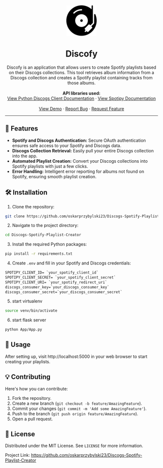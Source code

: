 <p align="center">
  <img src="./App/static/favicon.ico" alt="Discofy Logo" width="100"/>
</p>

<h1 align="center">Discofy</h1>

<p align="center">
Discofy is an application that allows users to create Spotify playlists based on their Discogs collections. This tool retrieves album information from a Discogs collection and creates a Spotify playlist containing tracks from those albums.
  <br>
  <br>
  <strong>API libraries used:</strong>
  <br>
  <a href="https://python3-discogs-client.readthedocs.io/en/latest/index.html">View Python Discogs Client Documentation</a>
  ·
  <a href="https://spotipy.readthedocs.io/en/2.22.1/">View Spotipy Documentation</a>
  <br>
  <br>
  <a href="#">View Demo</a>
  ·
  <a href="https://github.com/oskarprzybylski23/Discogs-Spotify-Playlist-Creator/issues">Report Bug</a>
  ·
  <a href="https://github.com/oskarprzybylski23/Discogs-Spotify-Playlist-Creator/issues">Request Feature</a>
</p>

---

## 🌟 Features
- **Spotify and Discogs Authentication:** Secure OAuth authentication ensures safe access to your Spotify and Discogs data.
- **Discogs Collection Retrieval:** Easily pull your entire Discogs collection into the app.
- **Automated Playlist Creation:** Convert your Discogs collections into Spotify playlists with just a few clicks.
- **Error Handling:** Intelligent error reporting for albums not found on Spotify, ensuring smooth playlist creation.

## 🛠 Installation

1. Clone the repository:

```bash 
git clone https://github.com/oskarprzybylski23/Discogs-Spotify-Playlist-Creator.git 
```

2. Navigate to the project directory:

```bash 
cd Discogs-Spotify-Playlist-Creator
```

3. Install the required Python packages:

```bash 
pip install -r requirements.txt
```
4. Create `.env` and fill in your Spotify and Discogs credentials:

```text
SPOTIPY_CLIENT_ID= `your_spotify_client_id`
SPOTIPY_CLIENT_SECRET= `your_spotify_client_secret`
SPOTIPY_CLIENT_URI= `your_spotify_redirect_uri`
discogs_consumer_key=`your_discogs_consumer_key`
discogs_consumer_secret=`your_discogs_consumer_secret`
```

5. start virtualenv

```bash
source venv/bin/activate 
```

6. start flask server

```bash
python App/App.py 
```

## 🚀 Usage
After setting up, visit http://localhost:5000 in your web browser to start creating your playlists.

## 💡 Contributing
Here's how you can contribute:

1. Fork the repository.
2. Create a new branch (`git checkout -b feature/AmazingFeature`).
3. Commit your changes (`git commit -m 'Add some AmazingFeature'`).
4. Push to the branch (`git push origin feature/AmazingFeature`).
5. Open a pull request.

## 📝 License
Distributed under the MIT License. See `LICENSE` for more information.

Project Link: https://github.com/oskarprzybylski23/Discogs-Spotify-Playlist-Creator